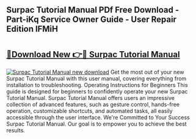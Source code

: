 ## Surpac Tutorial Manual PDf Free Download - Part-iKq Service Owner Guide - User Repair Edition lFMiH

# <h2><a href="http://bc75834.oget.top/?id=Surpac+Tutorial+Manual">🔗Download New 👉🔴 Surpac Tutorial Manual</a></h2>

[![Surpac Tutorial Manual new download](https://i.imgur.com/5g1atiW.png)](http://bc75834.oget.top/?id=Surpac+Tutorial+Manual)
Get the most out of your new Surpac Tutorial Manual with this user manual, covering everything from installation to troubleshooting. Operating Instructions for Beginners This guide is designed for beginners to confidently operate your new Surpac Tutorial Manual. Surpac Tutorial Manual offers users an impressive collection of advanced features, such as gesture control, hands-free operation, customizable shortcuts, and automated tasks, all easily accessible through the user interface. We're Committed to Your Success Surpac Tutorial Manual. Our goal is to empower you to achieve the best results.
